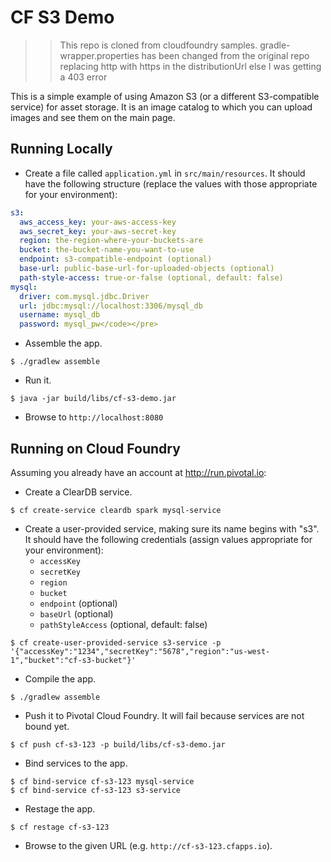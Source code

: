 # CF S3 Demo

>> This repo is cloned from cloudfoundry samples. gradle-wrapper.properties has been changed from the original repo replacing http with https in the distributionUrl else I was getting a 403 error

This is a simple example of using Amazon S3 (or a different S3-compatible service) for asset storage. It is an image catalog to which you can upload images and see them on the main page.

## Running Locally

* Create a file called `application.yml` in `src/main/resources`. It should have the following structure (replace the values with those appropriate for your environment):

```yaml
s3:
  aws_access_key: your-aws-access-key
  aws_secret_key: your-aws-secret-key
  region: the-region-where-your-buckets-are
  bucket: the-bucket-name-you-want-to-use
  endpoint: s3-compatible-endpoint (optional)
  base-url: public-base-url-for-uploaded-objects (optional)
  path-style-access: true-or-false (optional, default: false)
mysql:
  driver: com.mysql.jdbc.Driver
  url: jdbc:mysql://localhost:3306/mysql_db
  username: mysql_db
  password: mysql_pw</code></pre>
```

* Assemble the app.

```
$ ./gradlew assemble
```

* Run it.

```
$ java -jar build/libs/cf-s3-demo.jar
```

* Browse to `http://localhost:8080`

## Running on Cloud Foundry

Assuming you already have an account at http://run.pivotal.io:

* Create a ClearDB service.

```
$ cf create-service cleardb spark mysql-service
```

* Create a user-provided service, making sure its name begins with "s3". It should have the following credentials (assign values appropriate for your environment):
    * `accessKey`
    * `secretKey`
    * `region`
    * `bucket`
    * `endpoint` (optional)
    * `baseUrl` (optional)
    * `pathStyleAccess` (optional, default: false)
```
$ cf create-user-provided-service s3-service -p '{"accessKey":"1234","secretKey":"5678","region":"us-west-1","bucket":"cf-s3-bucket"}'
```

* Compile the app.
```
$ ./gradlew assemble
```

* Push it to Pivotal Cloud Foundry. It will fail because services are not bound yet.

```
$ cf push cf-s3-123 -p build/libs/cf-s3-demo.jar
```

* Bind services to the app.

```
$ cf bind-service cf-s3-123 mysql-service
$ cf bind-service cf-s3-123 s3-service
```

* Restage the app.

```
$ cf restage cf-s3-123
```

* Browse to the given URL (e.g. `http://cf-s3-123.cfapps.io`).
